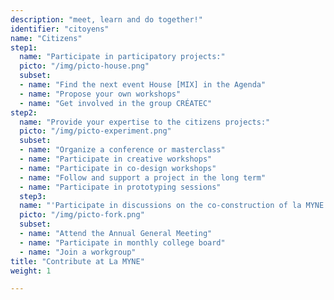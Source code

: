 ```yaml
---
description: "meet, learn and do together!"
identifier: "citoyens"
name: "Citizens"
step1:
  name: "Participate in participatory projects:"
  picto: "/img/picto-house.png"
  subset:
  - name: "Find the next event House [MIX] in the Agenda"
  - name: "Propose your own workshops"
  - name: "Get involved in the group CRÉATEC"
step2:
  name: "Provide your expertise to the citizens projects:"
  picto: "/img/picto-experiment.png"
  subset:
  - name: "Organize a conference or masterclass"
  - name: "Participate in creative workshops"
  - name: "Participate in co-design workshops"
  - name: "Follow and support a project in the long term"
  - name: "Participate in prototyping sessions"
  step3:
  name: "'Participate in discussions on the co-construction of la MYNE and/or the projects:'"
  picto: "/img/picto-fork.png"
  subset:
  - name: "Attend the Annual General Meeting"
  - name: "Participate in monthly college board"
  - name: "Join a workgroup"
title: "Contribute at La MYNE"
weight: 1

---
```

